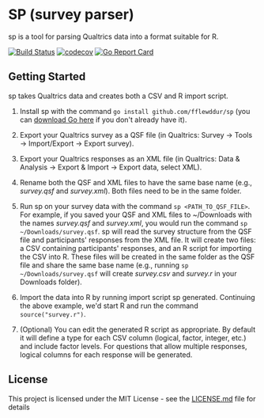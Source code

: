 # SP (survey parser)

sp is a tool for parsing Qualtrics data into a format suitable for R.

[![Build Status](https://travis-ci.org/fflewddur/survey_parser.svg?branch=master)](https://travis-ci.org/fflewddur/survey_parser) [![codecov](https://codecov.io/gh/fflewddur/survey_parser/branch/master/graph/badge.svg)](https://codecov.io/gh/fflewddur/survey_parser) [![Go Report Card](https://goreportcard.com/badge/github.com/fflewddur/survey_parser)](https://goreportcard.com/report/github.com/fflewddur/survey_parser)

## Getting Started

sp takes Qualtrics data and creates both a CSV and R import script.

1. Install sp with the command `go install github.com/fflewddur/sp` (you can [download Go here](https://golang.org/) if you don't already have it).

1. Export your Qualtrics survey as a QSF file (in Qualtrics: Survey &rarr; Tools &rarr; Import/Export &rarr; Export survey).

1. Export your Qualtrics responses as an XML file (in Qualtrics: Data & Analysis &rarr; Export & Import &rarr; Export data, select XML).

1. Rename both the QSF and XML files to have the same base name (e.g., _survey.qsf_ and _survey.xml_). Both files need to be in the same folder.

1. Run sp on your survey data with the command `sp <PATH_TO_QSF_FILE>`. For example, if you saved your QSF and XML files to ~/Downloads with the names _survey.qsf_ and _survey.xml_, you would run the command `sp ~/Downloads/survey.qsf`. sp will read the survey structure from the QSF file and participants' responses from the XML file. It will create two files: a CSV containing participants' responses, and an R script for importing the CSV into R. These files will be created in the same folder as the QSF file and share the same base name (e.g., running `sp ~/Downloads/survey.qsf` will create _survey.csv_ and _survey.r_ in your Downloads folder).

1. Import the data into R by running import script sp generated. Continuing the above example, we'd start R and run the command `source("survey.r")`.

1. (Optional) You can edit the generated R script as appropriate. By default it will define a type for each CSV column (logical, factor, integer, etc.) and include factor levels. For questions that allow multiple responses, logical columns for each response will be generated.

## License

This project is licensed under the MIT License - see the [LICENSE.md](LICENSE.md) file for details

